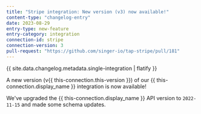 ```yaml
---
title: "Stripe integration: New version (v3) now available!"
content-type: "changelog-entry"
date: 2023-08-29
entry-type: new-feature
entry-category: integration
connection-id: stripe
connection-version: 3
pull-request: "https://github.com/singer-io/tap-stripe/pull/181"
---
```

{{ site.data.changelog.metadata.single-integration | flatify }}

A new version (v{{ this-connection.this-version }}) of our {{ this-connection.display_name }} integration is now available!

We've upgraded the {{ this-connection.display_name }} API version to `2022-11-15` and made some schema updates.